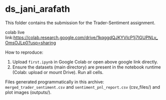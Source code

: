 # ds_jani_arafath

This folder contains the submission for the Trader-Sentiment assignment.
 
colab live link:https://colab.research.google.com/drive/1kqggdQJKYVIcP1j7lGUPNLv_OmsOJLp0?usp=sharing


How to reproduce:
1. Upload `first.ipynb` in Google Colab or open above google link directly.
2. Ensure the datasets (main directory) are present in the notebook runtime (Colab: upload or mount Drive).
    Run all cells.

Files generated programmatically in this archive: `merged_trader_sentiment.csv` and `sentiment_pnl_report.csv` (csv_files/) and plot images (outputs/).
